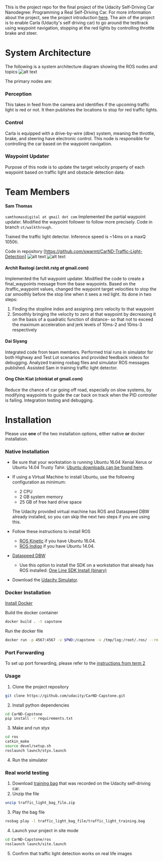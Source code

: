 This is the project repo for the final project of the Udacity Self-Driving Car Nanodegree: Programming a Real Self-Driving Car. For more information about the project, see the project introduction [here](https://classroom.udacity.com/nanodegrees/nd013/parts/6047fe34-d93c-4f50-8336-b70ef10cb4b2/modules/e1a23b06-329a-4684-a717-ad476f0d8dff/lessons/462c933d-9f24-42d3-8bdc-a08a5fc866e4/concepts/5ab4b122-83e6-436d-850f-9f4d26627fd9).
The aim of the project is to enable Carla (Udacity's self driving car) to go around the testtrack using waypoint navigation, stopping at the red lights by controlling throttle brake and steer.

# System Architecture

The following is a system architecture diagram showing the ROS nodes and topics
![alt text](imgs/inference/final-project-ros-graph-v2.png)

The primary nodes are:

### Perception
This takes in feed from the camera and identifies if the upcoming traffic light is red or not. It then publishes the locations to stop for red traffic lights.

### Control
Carla is equipped with a drive-by-wire (dbw) system, meaning the throttle, brake, and steering have electronic control. This node is responsible for controlling the car based on the waypoint navigation.

### Waypoint Updater
Purpose of this node is to update the target velocity property of each waypoint based on traffic light and obstacle detection data.

# Team Members
#### Sam Thomas
`samthomasdigital at gmail dot com`
Implemented the partial waypoint updater. Modified the waypoint follower to follow more precisely. Code in branch `st/walkthrough`.

Trained the traffic light detector. Inference speed is ~14ms on a maxQ 1050ti.

Code in repository [https://github.com/swarmt/CarND-Traffic-Light-Detection]
![alt text](imgs/inference/left0000.jpg)
![alt text](imgs/inference/left0027.jpg)



#### Archit Rastogi (archit.rstg *at* gmail.com)
Implemented the full waypoint updater. Modified the code to create a final_waypoints message from the base waypoints.
Based on the /traffic_waypoint values, changed the waypoint target velocities to stop the car smoothly before the stop line when it sees a red light. Its done in two steps:

1. Finding the stopline index and assigning zero velocity to that waypoint
2. Smoothly bringing the velocity to zero at that waypoint by decreasing it on the basis of a quadratic function of distance- so that not to exceed the maximum acceleration and jerk levels of 10ms-2 and 10ms-3 respectively



#### Dai Siyang
Integrated code from team members. Performed trial runs in simulator for both Highway and Test Lot scenarios and provided feedback videos for debugging. Analyzed training rosbag files and simulator ROS messages published.
Assisted Sam in training traffic light detector.

#### Ong Chin Kiat (chinkiat *at* gmail.com)
Reduce the chance of car going off road, especially on slow systems, by modifying waypoints to guide the car back on track when the PID controller is failing. Integration testing and debugging.




# Installation

Please use **one** of the two installation options, either native **or** docker installation.

### Native Installation

* Be sure that your workstation is running Ubuntu 16.04 Xenial Xerus or Ubuntu 14.04 Trusty Tahir. [Ubuntu downloads can be found here](https://www.ubuntu.com/download/desktop).
* If using a Virtual Machine to install Ubuntu, use the following configuration as minimum:
  * 2 CPU
  * 2 GB system memory
  * 25 GB of free hard drive space

  The Udacity provided virtual machine has ROS and Dataspeed DBW already installed, so you can skip the next two steps if you are using this.

* Follow these instructions to install ROS
  * [ROS Kinetic](http://wiki.ros.org/kinetic/Installation/Ubuntu) if you have Ubuntu 16.04.
  * [ROS Indigo](http://wiki.ros.org/indigo/Installation/Ubuntu) if you have Ubuntu 14.04.
* [Dataspeed DBW](https://bitbucket.org/DataspeedInc/dbw_mkz_ros)
  * Use this option to install the SDK on a workstation that already has ROS installed: [One Line SDK Install (binary)](https://bitbucket.org/DataspeedInc/dbw_mkz_ros/src/81e63fcc335d7b64139d7482017d6a97b405e250/ROS_SETUP.md?fileviewer=file-view-default)
* Download the [Udacity Simulator](https://github.com/udacity/CarND-Capstone/releases).

### Docker Installation
[Install Docker](https://docs.docker.com/engine/installation/)

Build the docker container
```bash
docker build . -t capstone
```

Run the docker file
```bash
docker run -p 4567:4567 -v $PWD:/capstone -v /tmp/log:/root/.ros/ --rm -it capstone
```

### Port Forwarding
To set up port forwarding, please refer to the [instructions from term 2](https://classroom.udacity.com/nanodegrees/nd013/parts/40f38239-66b6-46ec-ae68-03afd8a601c8/modules/0949fca6-b379-42af-a919-ee50aa304e6a/lessons/f758c44c-5e40-4e01-93b5-1a82aa4e044f/concepts/16cf4a78-4fc7-49e1-8621-3450ca938b77)

### Usage

1. Clone the project repository
```bash
git clone https://github.com/udacity/CarND-Capstone.git
```

2. Install python dependencies
```bash
cd CarND-Capstone
pip install -r requirements.txt
```
3. Make and run styx
```bash
cd ros
catkin_make
source devel/setup.sh
roslaunch launch/styx.launch
```
4. Run the simulator

### Real world testing
1. Download [training bag](https://s3-us-west-1.amazonaws.com/udacity-selfdrivingcar/traffic_light_bag_file.zip) that was recorded on the Udacity self-driving car.
2. Unzip the file
```bash
unzip traffic_light_bag_file.zip
```
3. Play the bag file
```bash
rosbag play -l traffic_light_bag_file/traffic_light_training.bag
```
4. Launch your project in site mode
```bash
cd CarND-Capstone/ros
roslaunch launch/site.launch
```
5. Confirm that traffic light detection works on real life images

